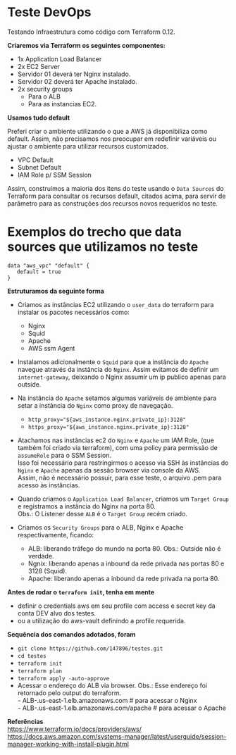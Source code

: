 # Teste DevOps

Testando Infraestrutura como código com Terraform 0.12.

**Criaremos via Terraform os seguintes componentes:**   

* 1x Application Load Balancer  
* 2x EC2 Server  
* Servidor 01 deverá ter Nginx instalado.  
* Servidor 02 deverá ter Apache instalado.  
* 2x security groups  
  - Para o ALB  
  - Para as instancias EC2.  

**Usamos tudo default**  

Preferi criar o ambiente utilizando o que a AWS já disponibiliza como default. Assim, não precisamos nos preocupar em redefinir variáveis ou ajustar o ambiente para utilizar recursos customizados.      

* VPC Default
* Subnet Default
* IAM Role p/ SSM Session  

Assim, construímos a maioria dos itens do teste usando o `Data Sources` do Terraform para consultar os recursos default, citados acima, para servir de parâmetro para as construções dos recursos novos requeridos no teste.  

# Exemplos do trecho que data sources que utilizamos no teste  

```
data "aws_vpc" "default" {
   default = true
}
```  

**Estruturamos da seguinte forma**

- Criamos as instâncias EC2 utilizando o `user_data` do terraform para instalar os pacotes necessários como:  
  * Nginx  
  * Squid
  * Apache  
  * AWS ssm Agent  

- Instalamos adicionalmente o `Squid` para que a instância do `Apache` navegue através da instância do `Nginx`. Assim evitamos de definir um `internet-gateway`, deixando o Nginx assumir um ip publico apenas para outside.  

- Na instância do `Apache` setamos algumas variáveis de ambiente para setar a instância do `Nginx` como proxy de navegação.  
  * `http_proxy="${aws_instance.nginx.private_ip}:3128"`  
  * `https_proxy="${aws_instance.nginx.private_ip}:3128"`  

- Atachamos nas instâncias ec2 do `Nginx` e `Apache` um IAM Role, (que também foi criado via terraform), com uma policy para permissão de `assumeRole` para o SSM Session.  
Isso foi necessário para restringirmos o acesso via SSH às instâncias do `Nginx` e `Apache` apenas da sessão browser via console da AWS.  
Assim, não é necessário possuir, para esse teste, o arquivo .pem para acesso às instâncias.  

- Quando criamos o `Application Load Balancer`, criamos um `Target Group` e registramos a instância do Nginx na porta 80.  
Obs.: O Listener desse `ALB` é o `Target Group` recém criado.  

- Criamos os `Security Groups` para o ALB, Nginx e Apache respectivamente, ficando:  
  * ALB: liberando tráfego do mundo na porta 80. Obs.: Outside não é verdade.  
  * Ngnix: liberando apenas a inbound da rede privada nas portas 80 e 3128 (Squid).  
  * Apache: liberando apenas a inbound da rede privada na porta 80. 

**Antes de rodar o `terraform init`, tenha em mente**  

  - definir o credentials aws em seu profile com access e secret key da conta DEV alvo dos testes.  
  - ou a utilização do aws-vault definindo a profile requerida.  

**Sequência dos comandos adotados, foram**  

  - `git clone https://github.com/147896/testes.git`  
  -  `cd testes`  
  - `terraform init`  
  - `terraform plan`  
  - `terraform apply -auto-approve`  
  -  Acessar o endereço do ALB via browser. Obs.: Esse endereço foi retornado pelo output do terraform.  
    - ALB-<number>.us-east-1.elb.amazonaws.com # para acessar o Nginx  
    -  ALB-<number>.us-east-1.elb.amazonaws.com/apache # para acessar o Apache   

**Referências**  
https://www.terraform.io/docs/providers/aws/  
https://docs.aws.amazon.com/systems-manager/latest/userguide/session-manager-working-with-install-plugin.html  


